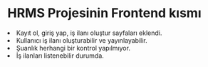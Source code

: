 # HRMS Projesinin Frontend kısmı

<li>Kayıt ol, giriş yap, iş ilanı oluştur sayfaları eklendi.</li>
<li>Kullanıcı iş ilanı oluşturabilir ve yayınlayabilir.</li>
<li>Şuanlık herhangi bir kontrol yapılmıyor.</li>
<li>İş ilanları listenebilir durumda.</li>

